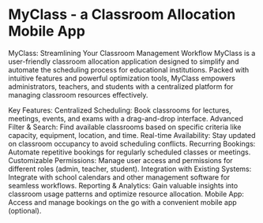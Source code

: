 # MyClass - a Classroom Allocation Mobile App

MyClass: Streamlining Your Classroom Management Workflow
MyClass is a user-friendly classroom allocation application designed to simplify and automate the scheduling process for educational institutions. Packed with intuitive features and powerful optimization tools, MyClass empowers administrators, teachers, and students with a centralized platform for managing classroom resources effectively.

Key Features:
Centralized Scheduling: Book classrooms for lectures, meetings, events, and exams with a drag-and-drop interface.
Advanced Filter & Search: Find available classrooms based on specific criteria like capacity, equipment, location, and time.
Real-time Availability: Stay updated on classroom occupancy to avoid scheduling conflicts.
Recurring Bookings: Automate repetitive bookings for regularly scheduled classes or meetings.
Customizable Permissions: Manage user access and permissions for different roles (admin, teacher, student).
Integration with Existing Systems: Integrate with school calendars and other management software for seamless workflows.
Reporting & Analytics: Gain valuable insights into classroom usage patterns and optimize resource allocation.
Mobile App: Access and manage bookings on the go with a convenient mobile app (optional).
